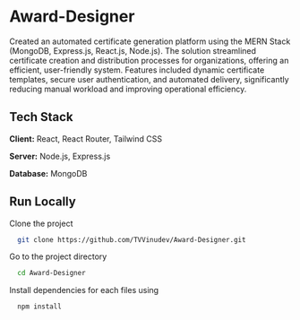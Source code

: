 # Award-Designer

Created an automated certificate generation platform using the MERN Stack (MongoDB, Express.js, React.js, Node.js). The solution streamlined certificate creation and distribution processes for organizations, offering an efficient, user-friendly system. Features included dynamic certificate templates, secure user authentication, and automated delivery, significantly reducing manual workload and improving operational efficiency.


## Tech Stack

**Client:** React, React Router, Tailwind CSS

**Server:**  Node.js, Express.js

**Database:** MongoDB

## Run Locally

Clone the project

```bash
  git clone https://github.com/TVVinudev/Award-Designer.git
```

Go to the project directory

```bash
  cd Award-Designer
```

Install dependencies for each files using

```bash
  npm install
```
